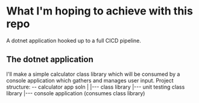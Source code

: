 # What I'm hoping to achieve with this repo
A dotnet application hooked up to a full CICD pipeline.

## The dotnet application
I'll make a simple calculator class library which will be consumed by a console application which gathers and manages user input. Project structure:
-- calculator app soln
    |
    |--- class library
    |--- unit testing class library
    |--- console application (consumes class library)